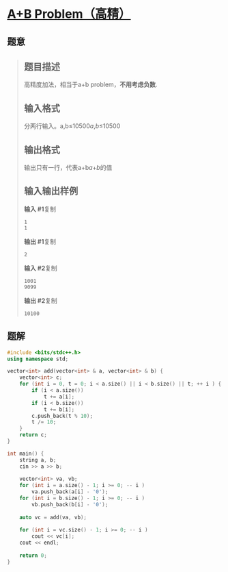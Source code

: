 #  [A+B Problem（高精）](https://www.luogu.com.cn/problem/P1601)

## 题意

>   ## 题目描述
>
>   高精度加法，相当于a+b problem，**不用考虑负数**.
>
>   ## 输入格式
>
>   分两行输入。a,b≤10500*a*,*b*≤10500
>
>   ## 输出格式
>
>   输出只有一行，代表a+b*a*+*b*的值
>
>   ## 输入输出样例
>
>   **输入 #1**复制
>
>   ```
>   1
>   1
>   ```
>
>   **输出 #1**复制
>
>   ```
>   2
>   ```
>
>   **输入 #2**复制
>
>   ```
>   1001
>   9099
>   ```
>
>   **输出 #2**复制
>
>   ```
>   10100
>   ```

## 题解



```c++
#include <bits/stdc++.h>
using namespace std;

vector<int> add(vector<int> & a, vector<int> & b) {
    vector<int> c;
    for (int i = 0, t = 0; i < a.size() || i < b.size() || t; ++ i ) {
        if (i < a.size())
            t += a[i];
        if (i < b.size())
            t += b[i];
        c.push_back(t % 10);
        t /= 10;
    }
    return c;
}

int main() {
    string a, b;
    cin >> a >> b;
    
    vector<int> va, vb;
    for (int i = a.size() - 1; i >= 0; -- i )
        va.push_back(a[i] - '0');
    for (int i = b.size() - 1; i >= 0; -- i )
        vb.push_back(b[i] - '0');
    
    auto vc = add(va, vb);
    
    for (int i = vc.size() - 1; i >= 0; -- i )
        cout << vc[i];
    cout << endl;
    
    return 0;
}
```



```python3

```


